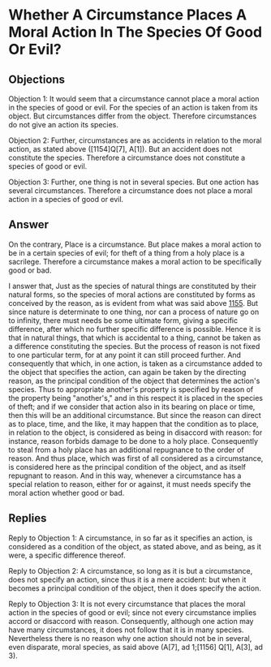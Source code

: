 # Whether A Circumstance Places A Moral Action In The Species Of Good Or Evil?

## Objections

Objection 1: It would seem that a circumstance cannot place a moral action in the species of good or evil. For the species of an action is taken from its object. But circumstances differ from the object. Therefore circumstances do not give an action its species.

Objection 2: Further, circumstances are as accidents in relation to the moral action, as stated above ([1154]Q[7], A[1]). But an accident does not constitute the species. Therefore a circumstance does not constitute a species of good or evil.

Objection 3: Further, one thing is not in several species. But one action has several circumstances. Therefore a circumstance does not place a moral action in a species of good or evil.

## Answer

On the contrary, Place is a circumstance. But place makes a moral action to be in a certain species of evil; for theft of a thing from a holy place is a sacrilege. Therefore a circumstance makes a moral action to be specifically good or bad.

I answer that, Just as the species of natural things are constituted by their natural forms, so the species of moral actions are constituted by forms as conceived by the reason, as is evident from what was said above [1155](A[5]). But since nature is determinate to one thing, nor can a process of nature go on to infinity, there must needs be some ultimate form, giving a specific difference, after which no further specific difference is possible. Hence it is that in natural things, that which is accidental to a thing, cannot be taken as a difference constituting the species. But the process of reason is not fixed to one particular term, for at any point it can still proceed further. And consequently that which, in one action, is taken as a circumstance added to the object that specifies the action, can again be taken by the directing reason, as the principal condition of the object that determines the action's species. Thus to appropriate another's property is specified by reason of the property being "another's," and in this respect it is placed in the species of theft; and if we consider that action also in its bearing on place or time, then this will be an additional circumstance. But since the reason can direct as to place, time, and the like, it may happen that the condition as to place, in relation to the object, is considered as being in disaccord with reason: for instance, reason forbids damage to be done to a holy place. Consequently to steal from a holy place has an additional repugnance to the order of reason. And thus place, which was first of all considered as a circumstance, is considered here as the principal condition of the object, and as itself repugnant to reason. And in this way, whenever a circumstance has a special relation to reason, either for or against, it must needs specify the moral action whether good or bad.

## Replies

Reply to Objection 1: A circumstance, in so far as it specifies an action, is considered as a condition of the object, as stated above, and as being, as it were, a specific difference thereof.

Reply to Objection 2: A circumstance, so long as it is but a circumstance, does not specify an action, since thus it is a mere accident: but when it becomes a principal condition of the object, then it does specify the action.

Reply to Objection 3: It is not every circumstance that places the moral action in the species of good or evil; since not every circumstance implies accord or disaccord with reason. Consequently, although one action may have many circumstances, it does not follow that it is in many species. Nevertheless there is no reason why one action should not be in several, even disparate, moral species, as said above (A[7], ad 1;[1156] Q[1], A[3], ad 3).